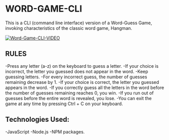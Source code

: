 # WORD-GAME-CLI

This is a CLI (command line interface) version of a Word-Guess Game, invoking characteristics of the classic word game, Hangman. 

[![Word-Game-CLI-VIDEO](http://img.youtube.com/vi/o7JX3lNOu_4&feature=youtu.be/0.jpg)](https://www.youtube.com/watch?v=o7JX3lNOu_4&feature=youtu.be)

## RULES
-Press any letter (a-z) on the keyboard to guess a letter.
-If your choice is incorrect, the letter you guessed does not appear in the word.
-Keep guessing letters.
-For every incorrect guess, the number of guesses remaining decrease by 1.
-If your choice is correct, the letter you guessed appears in the word.
-If you correctly guess all the letters in the word before the number of guesses remaining reaches 0, you win.
-If you run out of guesses before the entire word is revealed, you lose.
-You can exit the game at any time by pressing Ctrl + C on your keyboard.

## Technologies Used:
-JavaScript
-Node.js
-NPM packages.
